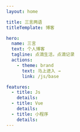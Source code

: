 ```yaml
---
layout: home

title: 三言两语
titleTemplate: 博客

hero:
  name: 三言
  text: 个人博客
  tagline: 点滴生活，点滴记录
  actions:
    - theme: brand
      text: 马上进入 →
      link: /js/base

features:
  - title: Js
    details: 
  - title: Vue
    details: 
  - title: 小程序
    details: 
---
```

